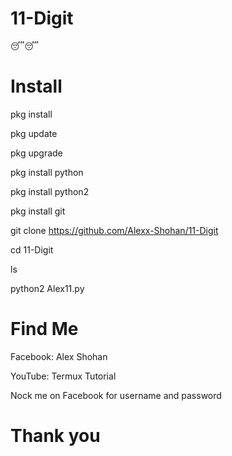 # 11-Digit
😴😴


# Install
pkg install

pkg update

pkg upgrade

pkg install python

pkg install python2

pkg install git

git clone https://github.com/Alexx-Shohan/11-Digit

cd 11-Digit

ls

python2 Alex11.py

# Find Me
Facebook: Alex Shohan

YouTube: Termux Tutorial

Nock me on Facebook for username and password

# Thank you

